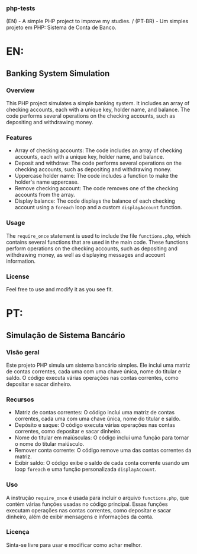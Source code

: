 ### php-tests
(EN) - A simple PHP project to improve my studies. / (PT-BR) - Um simples projeto em PHP: Sistema de Conta de Banco.

# EN:

## Banking System Simulation

### Overview

This PHP project simulates a simple banking system. It includes an array of checking accounts, each with a unique key, holder name, and balance. The code performs several operations on the checking accounts, such as depositing and withdrawing money.

### Features

- Array of checking accounts: The code includes an array of checking accounts, each with a unique key, holder name, and balance.
- Deposit and withdraw: The code performs several operations on the checking accounts, such as depositing and withdrawing money.
- Uppercase holder name: The code includes a function to make the holder's name uppercase.
- Remove checking account: The code removes one of the checking accounts from the array.
- Display balance: The code displays the balance of each checking account using a `foreach` loop and a custom `displayAccount` function.

### Usage

The `require_once` statement is used to include the file `functions.php`, which contains several functions that are used in the main code. These functions perform operations on the checking accounts, such as depositing and withdrawing money, as well as displaying messages and account information.

### License

Feel free to use and modify it as you see fit.

# PT:

## Simulação de Sistema Bancário

### Visão geral

Este projeto PHP simula um sistema bancário simples. Ele inclui uma matriz de contas correntes, cada uma com uma chave única, nome do titular e saldo. O código executa várias operações nas contas correntes, como depositar e sacar dinheiro.

### Recursos

- Matriz de contas correntes: O código inclui uma matriz de contas correntes, cada uma com uma chave única, nome do titular e saldo.
- Depósito e saque: O código executa várias operações nas contas correntes, como depositar e sacar dinheiro.
- Nome do titular em maiúsculas: O código inclui uma função para tornar o nome do titular maiúsculo.
- Remover conta corrente: O código remove uma das contas correntes da matriz.
- Exibir saldo: O código exibe o saldo de cada conta corrente usando um loop `foreach` e uma função personalizada `displayAccount`.

### Uso

A instrução `require_once` é usada para incluir o arquivo `functions.php`, que contém várias funções usadas no código principal. Essas funções executam operações nas contas correntes, como depositar e sacar dinheiro, além de exibir mensagens e informações da conta.

### Licença

Sinta-se livre para usar e modificar como achar melhor.


